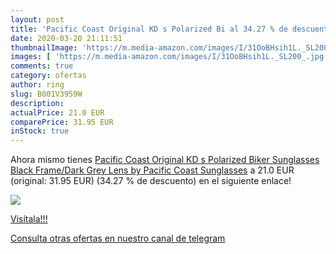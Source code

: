 ```yaml
---
layout: post
title: 'Pacific Coast Original KD s Polarized Bi al 34.27 % de descuento'
date: 2020-03-20 21:11:51
thumbnailImage: 'https://m.media-amazon.com/images/I/31OoBHsih1L._SL200_.jpg'
images: [ 'https://m.media-amazon.com/images/I/31OoBHsih1L._SL200_.jpg' ]
comments: true
category: ofertas
author: ring
slug: B001V3959W
description:
actualPrice: 21.0 EUR
comparePrice: 31.95 EUR
inStock: true
---
```


Ahora mismo tienes [Pacific Coast Original KD s Polarized Biker Sunglasses  Black Frame/Dark Grey Lens  by Pacific Coast Sunglasses](https://www.amazon.com/dp/B001V3959W/?tag=redken08-20) a 21.0 EUR (original: 31.95 EUR) (34.27 %  de descuento) en el siguiente enlace!

[![](https://m.media-amazon.com/images/I/31OoBHsih1L._SL200_.jpg)](https://www.amazon.com/dp/B001V3959W/?tag=redken08-20)

[Visítala!!!](https://www.amazon.com/dp/B001V3959W/?tag=redken08-20)

[Consulta otras ofertas en nuestro canal de telegram](https://t.me/s/ofertas25)
